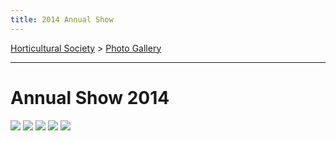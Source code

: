 ```yaml
---
title: 2014 Annual Show
---
```




[Horticultural Society](/horticultural-society) > [Photo Gallery](/horticultural-society/PhotoGallery)

----


# Annual Show 2014

![](https://lh3.googleusercontent.com/pw/ACtC-3fla2Dc1-OVMhFtrKCtaCPWK4PU400qgzNyz-HYtatl2LwawdM99d1WqpWCk2ElOOSLpJAkxWTs5hmhuoeRC4dsA5iTtFmFLZRV1ZOpHHNcasM9tR-k1Gdd2cUpMfyWOoF9bS0iBdzIkYqG1eMOCSC1=w985-h536-no?authuser=0)
![](https://lh3.googleusercontent.com/pw/ACtC-3cKdGEhbqDzp4zdrdshA3HCuf3NufdINGwnroZa9HfjRrHFZXgq6s0R4s4EvDsYInjWj1W5EQ9ipYh2W81432ixidonrY882unILUKZSwqkoW9C9Ij-moaXliBAPRoV4oWkad0d9BpPZseS6FlkbbmK=w1009-h585-no?authuser=0)
![](https://lh3.googleusercontent.com/pw/ACtC-3dkWITS-xt1HO0M6y4u8imrxgX5ZAfA5zdy0Ao7ZUDPhZJ7Zxw3hlZcLw65NwA2WWKg8U4uRF_FSo5-WKADqLxCGGXoRaOYca62mEQzBkKPwPVsPLrY5p6FgipjJhlZ5EN3Nl4KHgdL4128WOJc4FEC=w819-h516-no?authuser=0)
![](https://lh3.googleusercontent.com/pw/ACtC-3fz5kglxB-Cn1H5tQyGKA5feNgPRdPxJqMeujAmlX1ShFTF11YJXc47SKxne3raSgwFGYawbrfBi1PEscwDHDvPw1rRCvWOYDRFyHSL75gHzb_cnsohn6oK4B4T3yASSK_uiXc0n5lUupbsuP6d8Snp=w660-h619-no?authuser=0)
![](https://lh3.googleusercontent.com/pw/ACtC-3d37WXCrfLLBSM-eO3zn_GpJTvaYy03Pc9fWkdBSBIxgiZKI8Uvr4EznfJmJrKq8dX3khTBFAved87-FO3YaqCFtOL6RnThzHo6ToPDdXJpoUEwaf4OZi3u0csmKEqkx2LX2BQTZgq-TMEj9RsSmqJ6=w398-h336-no?authuser=0)
